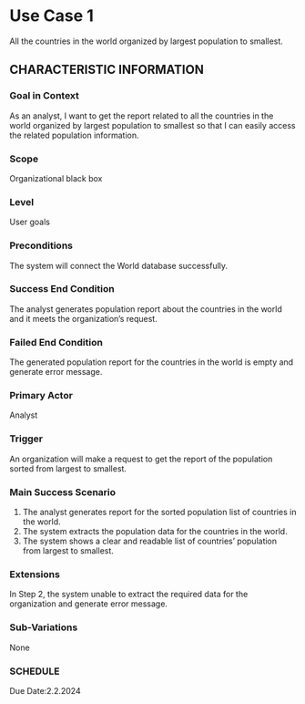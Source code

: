 # Use Case 1
All the countries in the world organized by largest population to smallest.
## CHARACTERISTIC INFORMATION
### Goal in Context
As an analyst, I want to get the report related to all the countries in the world organized by largest population to smallest so that I can easily access the related population information.
### Scope
Organizational black box
### Level
User goals
### Preconditions
The system will connect the World database successfully.
### Success End Condition
The analyst generates population report about the countries in the world and it meets the organization’s request.
### Failed End Condition
The generated population report for the countries in the world is empty and generate error message.
### Primary Actor
Analyst
### Trigger
An organization will make a request to get the report of the population sorted from largest to smallest.
### Main Success Scenario
1.  The analyst generates report for the sorted population list of countries in the world.
2.  The system extracts the population data for the countries in the world.
3.  The system shows a clear and readable list of countries’ population from largest to smallest.
### Extensions
In Step 2, the system unable to extract the required data for the organization and generate error message.
### Sub-Variations
None
### SCHEDULE
Due Date:2.2.2024
